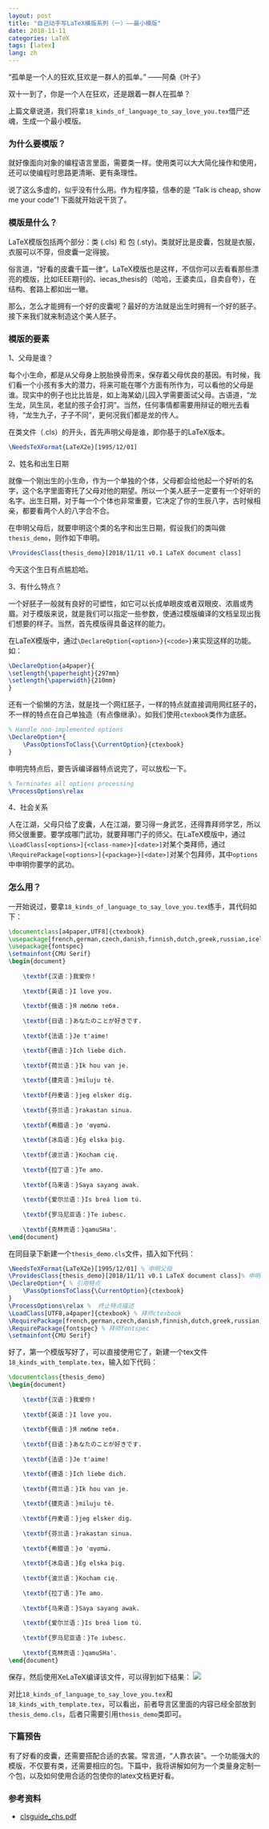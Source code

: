 ```yaml
---
layout: post
title: "自己动手写LaTeX模版系列（一）——最小模版"
date: 2018-11-11
categories: LaTeX
tags: [latex]
lang: zh
---
```


“孤单是一个人的狂欢,狂欢是一群人的孤单。” ——阿桑《叶子》

双十一到了，你是一个人在狂欢，还是跟着一群人在孤单？

<!--more-->

上篇文章说道，我们将拿```18_kinds_of_language_to_say_love_you.tex```借尸还魂，生成一个最小模版。

### 为什么要模版？

就好像面向对象的编程语言里面，需要类一样。使用类可以大大简化操作和使用，还可以使编程时思路更清晰、更有条理性。

说了这么多虚的，似乎没有什么用。作为程序猿，信奉的是 “Talk is cheap, show me your code”! 下面就开始说干货了。


### 模版是什么？

LaTeX模版包括两个部分：类 (.cls) 和 包 (.sty)。类就好比是皮囊，包就是衣服，衣服可以不穿，但皮囊一定得披。

俗言道，“好看的皮囊千篇一律”。LaTeX模版也是这样，不信你可以去看看那些漂亮的模版，比如IEEE期刊的、iecas_thesis的（哈哈，王婆卖瓜，自卖自夸），在结构、套路上都如出一辙。

那么，怎么才能拥有一个好的皮囊呢？最好的方法就是出生时拥有一个好的胚子。接下来我们就来制造这个美人胚子。

### 模版的要素

1、父母是谁？

每个小生命，都是从父母身上脱胎换骨而来，保存着父母优良的基因。有时候，我们看一个小孩有多大的潜力，将来可能在哪个方面有所作为，可以看他的父母是谁。现实中的例子也比比皆是，如上海某幼儿园入学需要面试父母。古语道，“龙生龙，凤生凤，老鼠的孩子会打洞”。当然，任何事情都需要用辩证的眼光去看待，“龙生九子，子子不同”，更何况我们都是龙的传人。

在类文件（.cls）的开头，首先声明父母是谁，即你基于的LaTeX版本。
```latex
\NeedsTeXFormat{LaTeX2e}[1995/12/01]
```

2、姓名和出生日期

就像一个刚出生的小生命，作为一个单独的个体，父母都会给他起一个好听的名字，这个名字里面寄托了父母对他的期望。所以一个美人胚子一定要有一个好听的名字。出生日期，对于每一个个体也非常重要，它决定了你的生辰八字，古时候相亲，都要看两个人的八字合不合。

在申明父母后，就要申明这个类的名字和出生日期，假设我们的类叫做```thesis_demo```，则作如下申明。
```latex
\ProvidesClass{thesis_demo}[2018/11/11 v0.1 LaTeX document class]
```
今天这个生日有点尴尬哈。

3、有什么特点？

一个好胚子一般就有良好的可塑性，如它可以长成单眼皮或者双眼皮、浓眉或秀眉。对于模版来说，就是我们可以指定一些参数，使通过模版编译的文档呈现出我们想要的样子。当然，首先模版得具备这样的能力。

在LaTeX模版中，通过```\DeclareOption{<option>}{<code>}```来实现这样的功能。如：
```latex
\DeclareOption{a4paper}{
\setlength{\paperheight}{297mm}
\setlength{\paperwidth}{210mm}
}
```

还有一个偷懒的方法，就是找一个网红胚子，一样的特点就直接调用网红胚子的，不一样的特点在自己单独造（有点像继承）。如我们使用```ctexbook```类作为底胚。
```latex
% Handle non-implemented options
\DeclareOption*{
    \PassOptionsToClass{\CurrentOption}{ctexbook}
}
```
申明完特点后，要告诉编译器特点说完了，可以放松一下。
```latex
% Terminates all options processing
\ProcessOptions\relax
```

4、社会关系

人在江湖，父母只给了皮囊，人在江湖，要习得一身武艺，还得靠拜师学艺，所以师父很重要。要学成哪门武功，就要拜哪门子的师父。在LaTeX模版中，通过```\LoadClass[<options>]{<class-name>}[<date>]```对某个类拜师，通过```\RequirePackage[<options>]{<package>}[<date>]```对某个包拜师，其中```options```中申明你要学的武功。

### 怎么用？

一开始说过，要拿```18_kinds_of_language_to_say_love_you.tex```练手，其代码如下：
```latex
\documentclass[a4paper,UTF8]{ctexbook}
\usepackage[french,german,czech,danish,finnish,dutch,greek,russian,icelandic,irish,latin,japanese,malay,polish,romanian,english]{babel}
\usepackage{fontspec}
\setmainfont{CMU Serif}
\begin{document}
	
	\textbf{汉语：}我爱你！
	
	\textbf{英语：}I love you.
	
	\textbf{俄语：}Я люблю тебя. 	
	
	\textbf{日语：}あなたのことが好きです.
	
	\textbf{法语：}Je t'aime!

	\textbf{德语：}Ich liebe dich.
	
	\textbf{荷兰语：}Ik hou van je.
	
	\textbf{捷克语：}miluju tě.
	
	\textbf{丹麦语：}jeg elsker dig.
	
	\textbf{芬兰语：}rakastan sinua.
	
	\textbf{希腊语：}σ 'αγαπώ.
	
	\textbf{冰岛语：}Ég elska þig.
	
	\textbf{波兰语：}Kocham cię.
	
	\textbf{拉丁语：}Te amo.
	
	\textbf{马来语：}Saya sayang awak.
		
	\textbf{爱尔兰语：}Is breá liom tú.
	
	\textbf{罗马尼亚语：}Te iubesc.
	
	\textbf{克林贡语：}qamuSHa'.
\end{document}
```

在同目录下新建一个```thesis_demo.cls```文件，插入如下代码：
```latex
\NeedsTeXFormat{LaTeX2e}[1995/12/01] % 申明父母
\ProvidesClass{thesis_demo}[2018/11/11 v0.1 LaTeX document class]% 申明名字和出生日期
\DeclareOption*{ % 引用特点
    \PassOptionsToClass{\CurrentOption}{ctexbook}
}
\ProcessOptions\relax %  终止特点描述
\LoadClass[UTF8,a4paper]{ctexbook} % 拜师ctexbook
\RequirePackage[french,german,czech,danish,finnish,dutch,greek,russian,icelandic,irish,latin,japanese,malay,polish,romanian,english]{babel}% 拜师babel
\RequirePackage{fontspec} %	拜师fontspec
\setmainfont{CMU Serif}
```
好了，第一个模版写好了，可以直接使用它了，新建一个tex文件```18_kinds_with_template.tex```，输入如下代码：
```latex
\documentclass{thesis_demo}
\begin{document}
	
	\textbf{汉语：}我爱你！
	
	\textbf{英语：}I love you.
	
	\textbf{俄语：}Я люблю тебя. 	
	
	\textbf{日语：}あなたのことが好きです.
	
	\textbf{法语：}Je t'aime!

	\textbf{德语：}Ich liebe dich.
	
	\textbf{荷兰语：}Ik hou van je.
	
	\textbf{捷克语：}miluju tě.
	
	\textbf{丹麦语：}jeg elsker dig.
	
	\textbf{芬兰语：}rakastan sinua.
	
	\textbf{希腊语：}σ 'αγαπώ.
	
	\textbf{冰岛语：}Ég elska þig.
	
	\textbf{波兰语：}Kocham cię.
	
	\textbf{拉丁语：}Te amo.
	
	\textbf{马来语：}Saya sayang awak.
		
	\textbf{爱尔兰语：}Is breá liom tú.
	
	\textbf{罗马尼亚语：}Te iubesc.
	
	\textbf{克林贡语：}qamuSHa'.
\end{document}
```
保存，然后使用XeLaTeX编译该文件，可以得到如下结果：
![](http://github.com/MELCHIOR-1/melchior-1.github.io/raw/master/images/18language.png)

对比```18_kinds_of_language_to_say_love_you.tex```和```18_kinds_with_template.tex```，可以看出，前者导言区里面的内容已经全部放到```thesis_demo.cls```，后者只需要引用```thesis_demo```类即可。

### 下篇预告

有了好看的皮囊，还需要搭配合适的衣裳。常言道，“人靠衣装”。一个功能强大的模版，不仅要有类，还需要相应的包。下篇中，我将讲解如何为一个类量身定制一个包，以及如何使用合适的包使你的latex文档更好看。

### 参考资料

- [clsguide_chs.pdf](https://wenku.baidu.com/view/a7a25a8371fe910ef12df8c9.html)